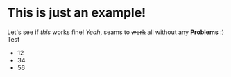 # This is just an example!
Let's see if *this* works fine!
_Yeah_, seams to ~~work~~ all without any **Problems** :)
<br> Test
- 12
- 34
- 56
